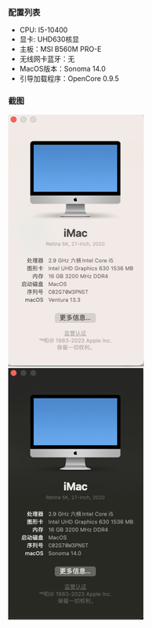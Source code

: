 ### 配置列表
* CPU: I5-10400
* 显卡: UHD630核显
* 主板：MSI B560M PRO-E
* 无线网卡蓝牙：无
* MacOS版本：Sonoma 14.0
* 引导加载程序：OpenCore 0.9.5

### 截图
![MacOS版本：Ventura](screenshot/about_mac.png)
![MacOS版本：Sonoma](screenshot/mac_Sonoma.png)